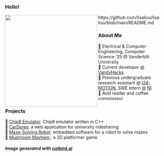 ### Hello!

<p float="left">
  
  <img src='https://github.com/lisaliuu/lisaliuu/assets/82255401/82d19269-39fc-488b-ba7c-e75c4ae4aefb' width='300' align="left">
  <p>https://github.com/lisaliuu/lisaliuu/blob/main/README.md

  <h3>About Me</h3>
  🍃 Electrical & Computer Engineering, Computer Science '25 @ Vanderbilt University <br>
  🍃 Current developer @ <a href="https://github.com/vandyhacks">VandyHacks</a> <br>
  🍃 Previous undergraduate research assistant @ <a href="https://i24motion.org/">I24-MOTION</a></li>, SWE Intern @ <a href="https://www.ni.com/en.html">NI</a> <br></li>
  🍃 Avid reader and coffee connoisseur
  
  <h3>Projects</h3>
  🍃 <a href="https://github.com/lisaliuu/chip8-emulator">Chip8 Emulator</a>: Chip8 emulator written in C++<br>
  🍃 <a href="https://github.com/lisaliuu/CarDores">CarDores</a>: a web application for university ridesharing<br>
  🍃 <a href="https://github.com/lisaliuu/AVR-Microcontrollers">Maze-Solving Robot</a>: embedded software for a robot to solve mazes<br>
  🍃 <a href="https://github.com/lisaliuu/Mushroom-Mayhem">Mushroom Mayhem </a>: a 2D platformer game<br>
  
  </p>

  
  <h5>Image generated with <a href="https://www.catbird.ai/">catbird.ai</a></h5>
</p>

<!--
**lisaliuu/lisaliuu** is a ✨ _special_ ✨ repository because its `README.md` (this file) appears on your GitHub profile.
-->
